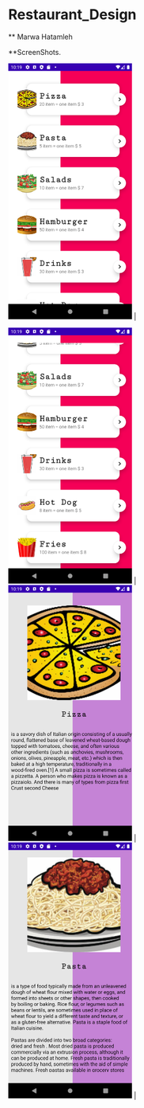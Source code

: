 # Restaurant_Design



** Marwa Hatamleh



**ScreenShots.

 <img src="rpic1.png" width="250">  |
  
  <img src="rpic2.png" width="250"> |
   <img src="rpic3.png" width="250"> |
    <img src="rpic4.png" width="250"> |
  
